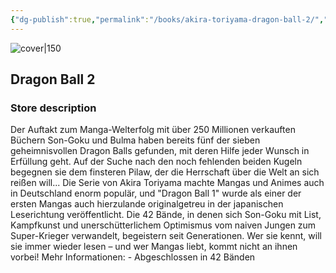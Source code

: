 ```yaml
---
{"dg-publish":true,"permalink":"/books/akira-toriyama-dragon-ball-2/","title":"\"Dragon Ball 2\"","tags":["manga","Fantasy"]}
---
```



![cover|150](http://books.google.com/books/content?id=f2K1DQAAQBAJ&printsec=frontcover&img=1&zoom=1&edge=curl&source=gbs_api)

## Dragon Ball 2

### Store description

Der Auftakt zum Manga-Welterfolg mit über 250 Millionen verkauften Büchern Son-Goku und Bulma haben bereits fünf der sieben geheimnisvollen Dragon Balls gefunden, mit deren Hilfe jeder Wunsch in Erfüllung geht. Auf der Suche nach den noch fehlenden beiden Kugeln begegnen sie dem finsteren Pilaw, der die Herrschaft über die Welt an sich reißen will... Die Serie von Akira Toriyama machte Mangas und Animes auch in Deutschland enorm populär, und "Dragon Ball 1" wurde als einer der ersten Mangas auch hierzulande originalgetreu in der japanischen Leserichtung veröffentlicht. Die 42 Bände, in denen sich Son-Goku mit List, Kampfkunst und unerschütterlichem Optimismus vom naiven Jungen zum Super-Krieger verwandelt, begeistern seit Generationen. Wer sie kennt, will sie immer wieder lesen – und wer Mangas liebt, kommt nicht an ihnen vorbei! Mehr Informationen: - Abgeschlossen in 42 Bänden
